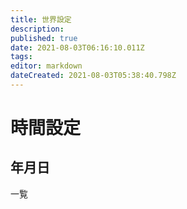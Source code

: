 ```yaml
---
title: 世界設定
description: 
published: true
date: 2021-08-03T06:16:10.011Z
tags: 
editor: markdown
dateCreated: 2021-08-03T05:38:40.798Z
---
```


# 時間設定
## 年月日
一覧